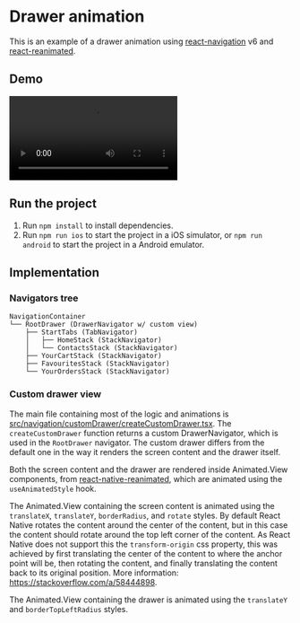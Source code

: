 # Drawer animation

This is an example of a drawer animation using [react-navigation](https://reactnavigation.org/) v6 and [react-reanimated](https://docs.swmansion.com/react-native-reanimated/).

## Demo

![demo](./docs/demo.mov)

## Run the project

1. Run `npm install` to install dependencies.
2. Run `npm run ios` to start the project in a iOS simulator, or `npm run android` to start the project in a Android emulator.

## Implementation

### Navigators tree

```
NavigationContainer
└── RootDrawer (DrawerNavigator w/ custom view)
    ├── StartTabs (TabNavigator)
    │   ├── HomeStack (StackNavigator)
    │   └── ContactsStack (StackNavigator)
    ├── YourCartStack (StackNavigator)
    ├── FavouritesStack (StackNavigator)
    └── YourOrdersStack (StackNavigator)
```

### Custom drawer view

The main file containing most of the logic and animations is [src/navigation/customDrawer/createCustomDrawer.tsx](./src/navigation/customDrawer/createCustomDrawer.tsx). The `createCustomDrawer` function returns a custom DrawerNavigator, which is used in the `RootDrawer` navigator. The custom drawer differs from the default one in the way it renders the screen content and the drawer itself.

Both the screen content and the drawer are rendered inside Animated.View components, from [react-native-reanimated](https://docs.swmansion.com/react-native-reanimated/), which are animated using the `useAnimatedStyle` hook.

The Animated.View containing the screen content is animated using the `translateX`, `translateY`, `borderRadius`, and `rotate` styles. By default React Native rotates the content around the center of the content, but in this case the content should rotate around the top left corner of the content. As React Native does not support this the `transform-origin` css property, this was achieved by first translating the center of the content to where the anchor point will be, then rotating the content, and finally translating the content back to its original position. More information: https://stackoverflow.com/a/58444898.

The Animated.View containing the drawer is animated using the `translateY` and `borderTopLeftRadius` styles.
